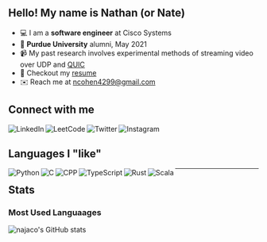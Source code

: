 ## Hello! My name is Nathan (or Nate)

- 💻 I am a **software engineer** at Cisco Systems
- 🚂 **Purdue University** alumni, May 2021
- 📹 My past research involves experimental methods of streaming video over UDP and [QUIC](https://www.chromium.org/quic)
- 📄 Checkout my [resume](https://najaco.github.io/najaco/resume_cohen.pdf)
- ✉️ Reach me at [ncohen4299@gmail.com](mailto:ncohen4299@gmail.com)

## Connect with me

[<img align="left" alt="LinkedIn" src="https://img.shields.io/badge/linkedin-%230077B5.svg?&style=for-the-badge&logo=linkedin&logoColor=white" />][linkedin]

[<img align="left" alt="LeetCode" src="https://img.shields.io/badge/-LeetCode-FFA116?style=for-the-badge&logo=LeetCode&logoColor=black" />][leetcode]

[<img align="left" alt="Twitter" src="https://img.shields.io/badge/twitter-%231DA1F2.svg?&style=for-the-badge&logo=twitter&logoColor=white" />][twitter]

[<img align="left" alt="Instagram" src="https://img.shields.io/badge/instagram-%23E4405F.svg?&style=for-the-badge&logo=instagram&logoColor=white" />][instagram]

[linkedin]: https://www.linkedin.com/in/nathancohen99/
[leetcode]: https://leetcode.com/nathancohen/
[twitter]: https://twitter.com/nathancohen99
[instagram]: https://www.instagram.com/nathan.cohen4299/

<br />

## Languages I "like"

<div>
<img align="left" alt="Python" src="https://img.shields.io/badge/Python-3776AB?style=for-the-badge&logo=python&logoColor=white" />
<img align="left" alt="C" src="https://img.shields.io/badge/C-00599C?style=for-the-badge&logo=c&logoColor=white" />
<img align="left" alt="CPP" src="https://img.shields.io/badge/C%2B%2B-00599C?style=for-the-badge&logo=c%2B%2B&logoColor=white" />
<img align="left" alt="TypeScript" src="https://img.shields.io/badge/TypeScript-007ACC?style=for-the-badge&logo=typescript&logoColor=white" />
<img align="left" alt="Rust" src="https://img.shields.io/badge/Rust-000000?style=for-the-badge&logo=rust&logoColor=white" />
<img align="left" alt="Scala" src="https://img.shields.io/badge/Scala-DC322F?style=for-the-badge&logo=scala&logoColor=white" />
</div>


---


## Stats

### Most Used Languaages
![najaco's GitHub stats](https://github-readme-stats.vercel.app/api/top-langs/?username=najaco&layout=compact&theme=github_dark&hide_border=true&hide_title=true)
